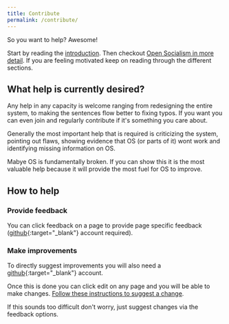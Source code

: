 ```yaml
---
title: Contribute
permalink: /contribute/
---
```


So you want to help? Awesome!

Start by reading the [introduction](introduction). Then checkout [Open Socialism in more detail](open-socialism). If you are feeling motivated keep on reading through the different sections.

## What help is currently desired?

Any help in any capacity is welcome ranging from redesigning the entire system, to making the sentences flow better to fixing typos. If you want you can even join and regularly contribute if it's something you care about.

Generally the most important help that is required is criticizing the system, pointing out flaws, showing evidence that OS (or parts of it) wont work and identifying missing information on OS.

Mabye OS is fundamentally broken. If you can show this it is the most valuable help because it will provide the most fuel for OS to improve.

## How to help

### Provide feedback

You can click feedback on a page to provide page specific feedback ([github](https://github.com/join){:target="_blank"} account required).

### Make improvements

To directly suggest improvements you will also need a [github](https://github.com/join){:target="_blank"} account.

Once this is done you can click edit on any page and you will be able to make changes. [Follow these instructions to suggest a change](https://help.github.com/articles/editing-files-in-your-repository).

If this sounds too difficult don't worry, just suggest changes via the feedback options.
